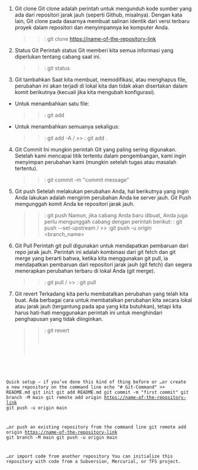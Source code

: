 1. Git clone
   Git clone adalah perintah untuk mengunduh kode sumber yang ada dari repositori jarak jauh (seperti Github, misalnya). Dengan kata lain, Git clone pada dasarnya membuat salinan identik dari versi terbaru proyek dalam repositori dan menyimpannya ke komputer Anda.

   > > : git clone <https://name-of-the-repository-link>

2. Status Git
   Perintah status Git memberi kita semua informasi yang diperlukan tentang cabang saat ini.

   > > : git status

3. Git tambahkan
   Saat kita membuat, memodifikasi, atau menghapus file, perubahan ini akan terjadi di lokal kita dan tidak akan disertakan dalam komit berikutnya (kecuali jika kita mengubah konfigurasi).

- Untuk menambahkan satu file:
  > > : git add <file>
- Untuk menambahkan semuanya sekaligus:
  > > : git add -A / >> : git add .

4. Git Commit
   Ini mungkin perintah Git yang paling sering digunakan. Setelah kami mencapai titik tertentu dalam pengembangan, kami ingin menyimpan perubahan kami (mungkin setelah tugas atau masalah tertentu).

   > > : git commit -m "commit message"

5. Git push
   Setelah melakukan perubahan Anda, hal berikutnya yang ingin Anda lakukan adalah mengirim perubahan Anda ke server jauh. Git Push mengunggah komit Anda ke repositori jarak jauh.

   > > : git push <remote> <branch-name>
   > > Namun, jika cabang Anda baru dibuat, Anda juga perlu mengunggah cabang dengan perintah berikut:
   > > : git push --set-upstream <remote> <name-of-your-branch> / >> :git push -u origin <branch_name>

6. Git Pull
   Perintah git pull digunakan untuk mendapatkan pembaruan dari repo jarak jauh. Perintah ini adalah kombinasi dari git fetch dan git merge yang berarti bahwa, ketika kita menggunakan git pull, ia mendapatkan pembaruan dari repositori jarak jauh (git fetch) dan segera menerapkan perubahan terbaru di lokal Anda (git merge).

   > > : git pull <remote> / >> : git pull

7. Git revert
   Terkadang kita perlu membatalkan perubahan yang telah kita buat. Ada berbagai cara untuk membatalkan perubahan kita secara lokal atau jarak jauh (tergantung pada apa yang kita butuhkan), tetapi kita harus hati-hati menggunakan perintah ini untuk menghindari penghapusan yang tidak diinginkan.
   > > : git revert <code revert>

Quick setup — if you’ve done this kind of thing before
or
…or create a new repository on the command line
echo "# Git-Command" >> README.md
git init
git add README.md
git commit -m "first commit"
git branch -M main
git remote add origin <https://name-of-the-repository-link>
git push -u origin main

…or push an existing repository from the command line
git remote add origin <https://name-of-the-repository-link>
git branch -M main
git push -u origin main

…or import code from another repository
You can initialize this repository with code from a Subversion, Mercurial, or TFS project.

